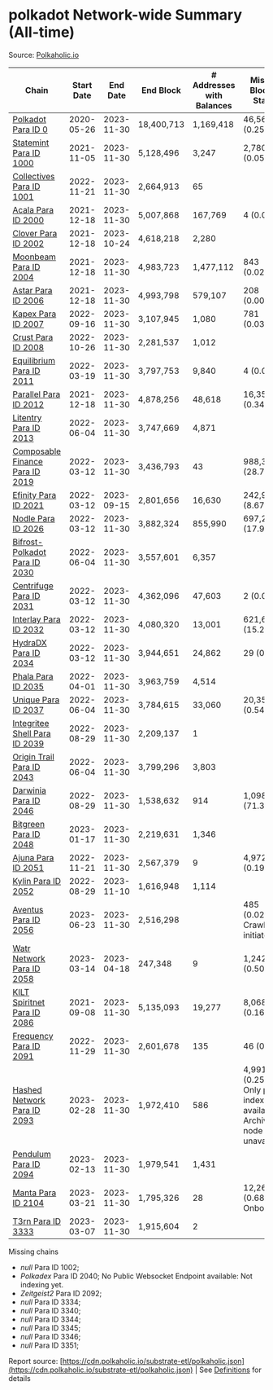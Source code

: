 # polkadot Network-wide Summary (All-time)

Source: [Polkaholic.io](https://polkaholic.io)


| Chain            | Start Date | End Date | End Block | # Addresses with Balances | Missing Blocks / Status |
| ---------------- | ---------- | ---------| --------- | ------------------------- | ----------------------- |
| [Polkadot Para ID 0](/polkadot/0-polkadot) | 2020-05-26 | 2023-11-30 | 18,400,713 |  1,169,418 | 46,567 (0.25%)  |
| [Statemint Para ID 1000](/polkadot/1000-statemint) | 2021-11-05 | 2023-11-30 | 5,128,496 |  3,247 | 2,780 (0.05%)  |
| [Collectives Para ID 1001](/polkadot/1001-collectives) | 2022-11-21 | 2023-11-30 | 2,664,913 |  65 |    |
| [Acala Para ID 2000](/polkadot/2000-acala) | 2021-12-18 | 2023-11-30 | 5,007,868 |  167,769 | 4 (0.00%)  |
| [Clover Para ID 2002](/polkadot/2002-clover) | 2021-12-18 | 2023-10-24 | 4,618,218 |  2,280 |    |
| [Moonbeam Para ID 2004](/polkadot/2004-moonbeam) | 2021-12-18 | 2023-11-30 | 4,983,723 |  1,477,112 | 843 (0.02%)  |
| [Astar Para ID 2006](/polkadot/2006-astar) | 2021-12-18 | 2023-11-30 | 4,993,798 |  579,107 | 208 (0.00%)  |
| [Kapex Para ID 2007](/polkadot/2007-kapex) | 2022-09-16 | 2023-11-30 | 3,107,945 |  1,080 | 781 (0.03%)  |
| [Crust Para ID 2008](/polkadot/2008-crust) | 2022-10-26 | 2023-11-30 | 2,281,537 |  1,012 |    |
| [Equilibrium Para ID 2011](/polkadot/2011-equilibrium) | 2022-03-19 | 2023-11-30 | 3,797,753 |  9,840 | 4 (0.00%)  |
| [Parallel Para ID 2012](/polkadot/2012-parallel) | 2021-12-18 | 2023-11-30 | 4,878,256 |  48,618 | 16,359 (0.34%)  |
| [Litentry Para ID 2013](/polkadot/2013-litentry) | 2022-06-04 | 2023-11-30 | 3,747,669 |  4,871 |    |
| [Composable Finance Para ID 2019](/polkadot/2019-composable) | 2022-03-12 | 2023-11-30 | 3,436,793 |  43 | 988,329 (28.76%)  |
| [Efinity Para ID 2021](/polkadot/2021-efinity) | 2022-03-12 | 2023-09-15 | 2,801,656 |  16,630 | 242,949 (8.67%)  |
| [Nodle Para ID 2026](/polkadot/2026-nodle) | 2022-03-12 | 2023-11-30 | 3,882,324 |  855,990 | 697,249 (17.96%)  |
| [Bifrost-Polkadot Para ID 2030](/polkadot/2030-bifrost-dot) | 2022-06-04 | 2023-11-30 | 3,557,601 |  6,357 |    |
| [Centrifuge Para ID 2031](/polkadot/2031-centrifuge) | 2022-03-12 | 2023-11-30 | 4,362,096 |  47,603 | 2 (0.00%)  |
| [Interlay Para ID 2032](/polkadot/2032-interlay) | 2022-03-12 | 2023-11-30 | 4,080,320 |  13,001 | 621,635 (15.23%)  |
| [HydraDX Para ID 2034](/polkadot/2034-hydradx) | 2022-03-12 | 2023-11-30 | 3,944,651 |  24,862 | 29 (0.00%)  |
| [Phala Para ID 2035](/polkadot/2035-phala) | 2022-04-01 | 2023-11-30 | 3,963,759 |  4,514 |    |
| [Unique Para ID 2037](/polkadot/2037-unique) | 2022-06-04 | 2023-11-30 | 3,784,615 |  33,060 | 20,355 (0.54%)  |
| [Integritee Shell Para ID 2039](/polkadot/2039-integritee-shell) | 2022-08-29 | 2023-11-30 | 2,209,137 |  1 |    |
| [Origin Trail Para ID 2043](/polkadot/2043-origintrail) | 2022-06-04 | 2023-11-30 | 3,799,296 |  3,803 |    |
| [Darwinia Para ID 2046](/polkadot/2046-darwinia) | 2022-08-29 | 2023-11-30 | 1,538,632 |  914 | 1,098,091 (71.37%)  |
| [Bitgreen Para ID 2048](/polkadot/2048-bitgreen) | 2023-01-17 | 2023-11-30 | 2,219,631 |  1,346 |    |
| [Ajuna Para ID 2051](/polkadot/2051-ajuna) | 2022-11-21 | 2023-11-30 | 2,567,379 |  9 | 4,972 (0.19%)  |
| [Kylin Para ID 2052](/polkadot/2052-kylin) | 2022-08-29 | 2023-11-10 | 1,616,948 |  1,114 |    |
| [Aventus Para ID 2056](/polkadot/2056-aventus) | 2023-06-23 | 2023-11-30 | 2,516,298 |   | 485 (0.02%) Crawling initiated |
| [Watr Network Para ID 2058](/polkadot/2058-watr) | 2023-03-14 | 2023-04-18 | 247,348 |  9 | 1,242 (0.50%)  |
| [KILT Spiritnet Para ID 2086](/polkadot/2086-kilt) | 2021-09-08 | 2023-11-30 | 5,135,093 |  19,277 | 8,068 (0.16%)  |
| [Frequency Para ID 2091](/polkadot/2091-frequency) | 2022-11-29 | 2023-11-30 | 2,601,678 |  135 | 46 (0.00%)  |
| [Hashed Network Para ID 2093](/polkadot/2093-hashed) | 2023-02-28 | 2023-11-30 | 1,972,410 |  586 | 4,991 (0.25%) Only partial index available: Archive node unavailable |
| [Pendulum Para ID 2094](/polkadot/2094-pendulum) | 2023-02-13 | 2023-11-30 | 1,979,541 |  1,431 |    |
| [Manta Para ID 2104](/polkadot/2104-manta) | 2023-03-21 | 2023-11-30 | 1,795,326 |  28 | 12,262 (0.68%) Onboarding |
| [T3rn Para ID 3333](/polkadot/3333-t3rn) | 2023-03-07 | 2023-11-30 | 1,915,604 |  2 |    |

Missing chains


* *null* Para ID 1002; 
* *Polkadex* Para ID 2040; No Public Websocket Endpoint available: Not indexing yet.
* *Zeitgeist2* Para ID 2092; 
* *null* Para ID 3334; 
* *null* Para ID 3340; 
* *null* Para ID 3344; 
* *null* Para ID 3345; 
* *null* Para ID 3346; 
* *null* Para ID 3351; 

Report source: [https://cdn.polkaholic.io/substrate-etl/polkaholic.json](https://cdn.polkaholic.io/substrate-etl/polkaholic.json) | See [Definitions](/DEFINITIONS.md) for details
